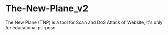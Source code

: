 # The-New-Plane_v2
The New Plane (TNP) is a tool for Scan and DoS Attack of Website, it's only for educational purpose


